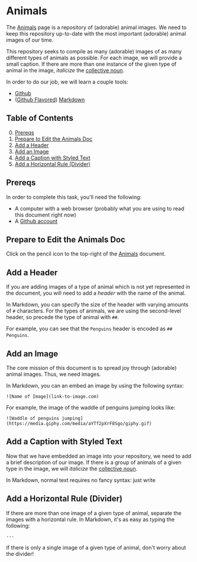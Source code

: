 # Animals

The [Animals](../Projects/Animals.md) page is a repository of (adorable) animal images. We need to keep this repository up-to-date with the most important (adorable) animal images of our time.

This repository seeks to compile as many (adorable) images of as many different types of animals as possible. For each image, we will provide a small caption. If there are more than one instance of the given type of animal in the image, _italicize_ the [collective noun](https://en.wikipedia.org/wiki/List_of_animal_names).

In order to do our job, we will learn a couple tools:

- [Github](https://github.com)
- ([Github Flavored](https://github.github.com/gfm/)) [Markdown](https://daringfireball.net/projects/markdown/syntax)

## Table of Contents

0. [Prereqs](#prereqs)
1. [Prepare to Edit the Animals Doc](#prepare-to-edit-the-animals-doc)
2. [Add a Header](#add-a-header)
3. [Add an Image](#add-an-image)
4. [Add a Caption with Styled Text](#add-a-caption-with-styled-text)
5. [Add a Horizontal Rule (Divider)](#add-a-horizontal-rule-divider)

## Prereqs

In order to complete this task, you'll need the following:

- A computer with a web browser (probably what you are using to read this document right now)
- A [Github account](Accounts.md)

## Prepare to Edit the Animals Doc

Click on the pencil icon to the top-right of the [Animals](../Projects/Animals.md) document.

## Add a Header

If you are adding images of a type of animal which is not yet represented in the document, you will need to add a _header_ with the name of the animal.

In Markdown, you can specify the size of the header with varying amounts of `#` characters. For the types of animals, we are using the second-level header, so precede the type of animal with `##`.

For example, you can see that the `Penguins` header is encoded as `## Penguins`.

## Add an Image

The core mission of this document is to spread joy through (adorable) animal images. Thus, we need images.

In Markdown, you can an embed an image by using the following syntax:

	![Name of Image](link-to-image.com)
	
For example, the image of the waddle of penguins jumping looks like:

	![Waddle of penguins jumping](https://media.giphy.com/media/aYTf2pXrF8Sgo/giphy.gif)

## Add a Caption with Styled Text

Now that we have embedded an image into your repository, we need to add a brief description of our image. If there is a group of animals of a given type in the image, we will _italicize_ the [collective noun](https://en.wikipedia.org/wiki/List_of_animal_names).

In Markdown, normal text requires no fancy syntax: just write

## Add a Horizontal Rule (Divider)

If there are more than one image of a given type of animal, separate the images with a horizontal rule. In Markdown, it's as easy as typing the following:

	---
	
If there is only a single image of a given type of animal, don't worry about the divider!